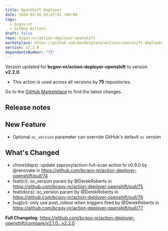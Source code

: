 ```yaml
---
title: OpenShift Deployer
date: 2024-03-26 03:27:01 +00:00
tags:
  - bcgov-nr
  - GitHub Actions
draft: false
repo: bcgov-nr/action-deployer-openshift
marketplace: https://github.com/marketplace/actions/openshift-deployer
version: v2.2.0
dependentsNumber: "75"
---
```



Version updated for **bcgov-nr/action-deployer-openshift** to version **v2.2.0**.
- This action is used across all versions by **75** repositories.

Go to the [GitHub Marketplace](https://github.com/marketplace/actions/openshift-deployer) to find the latest changes.

## Release notes

## New Feature
* Optional `oc_version` parameter can override GitHub's default `oc` version

## What's Changed
* chore(deps): update zaproxy/action-full-scan action to v0.9.0 by @renovate in https://github.com/bcgov-nr/action-deployer-openshift/pull/74
* feat(ci): oc_version param by @DerekRoberts in https://github.com/bcgov-nr/action-deployer-openshift/pull/75
* feat(docs): oc_version param by @DerekRoberts in https://github.com/bcgov-nr/action-deployer-openshift/pull/76
* bug(ci): only use post_rollout when triggers fired by @DerekRoberts in https://github.com/bcgov-nr/action-deployer-openshift/pull/77


**Full Changelog**: https://github.com/bcgov-nr/action-deployer-openshift/compare/v2.1.0...v2.2.0
